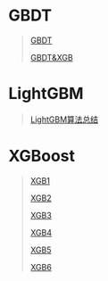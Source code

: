 # GBDT

> [GBDT](https://www.csuldw.com/2019/07/12/2019-07-12-an-introduction-to-gbdt/)
>
> [GBDT&XGB](https://www.zhihu.com/question/41354392)

# LightGBM
>
> [LightGBM算法总结](https://blog.csdn.net/weixin_39807102/article/details/81912566)

# XGBoost
> [XGB1](https://www.cnblogs.com/wj-1314/p/9402324.html)
>
> [XGB2](https://www.jianshu.com/p/ac1c12f3fba1)
>
> [XGB3](https://blog.csdn.net/xo3ylAF9kGs/article/details/101572702)
>
> [XGB4](https://blog.csdn.net/qdbszsj/article/details/79615712)
> 
> [XGB5](https://mp.weixin.qq.com/s?__biz=Mzg2MjI5Mzk0MA==&mid=2247484181&idx=1&sn=8d0e51fb0cb974f042e66659e1daf447&chksm=ce0b59cef97cd0d8cf7f9ae1e91e41017ff6d4c4b43a4c19b476c0b6d37f15769f954c2965ef&scene=21#wechat_redirect)
> 
> [XGB6](https://mp.weixin.qq.com/s?__biz=Mzg2MjI5Mzk0MA==&mid=2247484193&idx=1&sn=81ff5a898e2f22357aab9e3742f1cc22&chksm=ce0b59faf97cd0ec095ec8b1e0d7521fb3ec6dea829dbd8a3960ed7ed5c3c0fe7d9e34649074&scene=21#wechat_redirect)